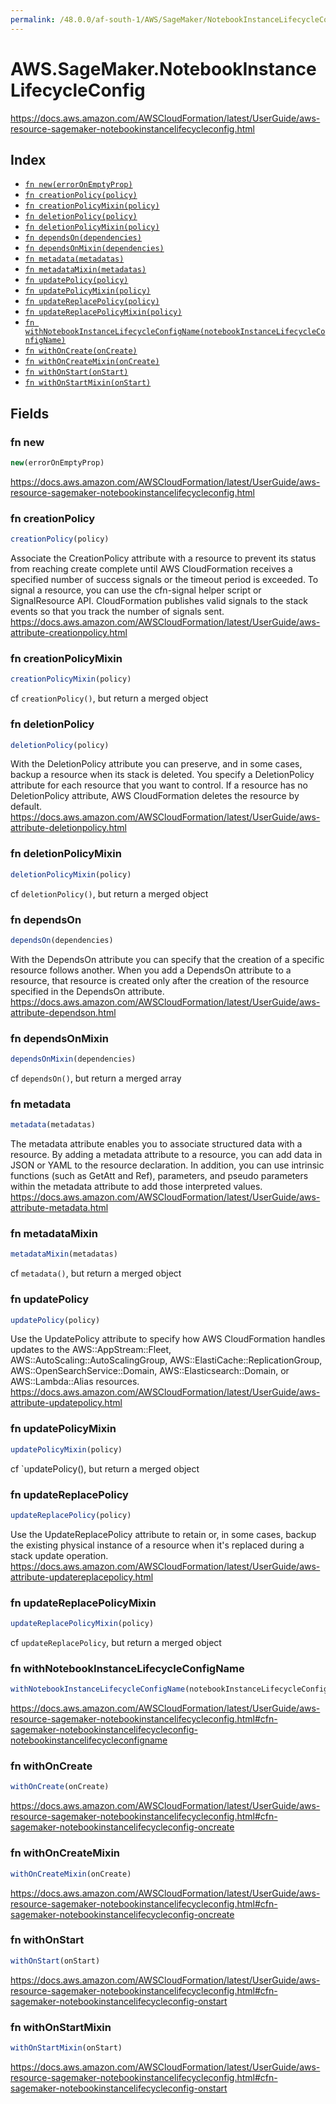 ```yaml
---
permalink: /48.0.0/af-south-1/AWS/SageMaker/NotebookInstanceLifecycleConfig/
---
```


# AWS.SageMaker.NotebookInstanceLifecycleConfig

https://docs.aws.amazon.com/AWSCloudFormation/latest/UserGuide/aws-resource-sagemaker-notebookinstancelifecycleconfig.html

## Index

* [`fn new(errorOnEmptyProp)`](#fn-new)
* [`fn creationPolicy(policy)`](#fn-creationpolicy)
* [`fn creationPolicyMixin(policy)`](#fn-creationpolicymixin)
* [`fn deletionPolicy(policy)`](#fn-deletionpolicy)
* [`fn deletionPolicyMixin(policy)`](#fn-deletionpolicymixin)
* [`fn dependsOn(dependencies)`](#fn-dependson)
* [`fn dependsOnMixin(dependencies)`](#fn-dependsonmixin)
* [`fn metadata(metadatas)`](#fn-metadata)
* [`fn metadataMixin(metadatas)`](#fn-metadatamixin)
* [`fn updatePolicy(policy)`](#fn-updatepolicy)
* [`fn updatePolicyMixin(policy)`](#fn-updatepolicymixin)
* [`fn updateReplacePolicy(policy)`](#fn-updatereplacepolicy)
* [`fn updateReplacePolicyMixin(policy)`](#fn-updatereplacepolicymixin)
* [`fn withNotebookInstanceLifecycleConfigName(notebookInstanceLifecycleConfigName)`](#fn-withnotebookinstancelifecycleconfigname)
* [`fn withOnCreate(onCreate)`](#fn-withoncreate)
* [`fn withOnCreateMixin(onCreate)`](#fn-withoncreatemixin)
* [`fn withOnStart(onStart)`](#fn-withonstart)
* [`fn withOnStartMixin(onStart)`](#fn-withonstartmixin)

## Fields

### fn new

```ts
new(errorOnEmptyProp)
```

https://docs.aws.amazon.com/AWSCloudFormation/latest/UserGuide/aws-resource-sagemaker-notebookinstancelifecycleconfig.html

### fn creationPolicy

```ts
creationPolicy(policy)
```

Associate the CreationPolicy attribute with a resource to prevent its status from reaching create complete until AWS CloudFormation receives a specified number of success signals or the timeout period is exceeded. To signal a resource, you can use the cfn-signal helper script or SignalResource API. CloudFormation publishes valid signals to the stack events so that you track the number of signals sent. 
https://docs.aws.amazon.com/AWSCloudFormation/latest/UserGuide/aws-attribute-creationpolicy.html

### fn creationPolicyMixin

```ts
creationPolicyMixin(policy)
```

cf `creationPolicy()`, but return a merged object

### fn deletionPolicy

```ts
deletionPolicy(policy)
```

With the DeletionPolicy attribute you can preserve, and in some cases, backup a resource when its stack is deleted. You specify a DeletionPolicy attribute for each resource that you want to control. If a resource has no DeletionPolicy attribute, AWS CloudFormation deletes the resource by default. 
https://docs.aws.amazon.com/AWSCloudFormation/latest/UserGuide/aws-attribute-deletionpolicy.html

### fn deletionPolicyMixin

```ts
deletionPolicyMixin(policy)
```

cf `deletionPolicy()`, but return a merged object

### fn dependsOn

```ts
dependsOn(dependencies)
```

With the DependsOn attribute you can specify that the creation of a specific resource follows another. When you add a DependsOn attribute to a resource, that resource is created only after the creation of the resource specified in the DependsOn attribute. 
https://docs.aws.amazon.com/AWSCloudFormation/latest/UserGuide/aws-attribute-dependson.html

### fn dependsOnMixin

```ts
dependsOnMixin(dependencies)
```

cf `dependsOn()`, but return a merged array

### fn metadata

```ts
metadata(metadatas)
```

The metadata attribute enables you to associate structured data with a resource. By adding a metadata attribute to a resource, you can add data in JSON or YAML to the resource declaration. In addition, you can use intrinsic functions (such as GetAtt and Ref), parameters, and pseudo parameters within the metadata attribute to add those interpreted values. 
https://docs.aws.amazon.com/AWSCloudFormation/latest/UserGuide/aws-attribute-metadata.html

### fn metadataMixin

```ts
metadataMixin(metadatas)
```

cf `metadata()`, but return a merged object

### fn updatePolicy

```ts
updatePolicy(policy)
```

Use the UpdatePolicy attribute to specify how AWS CloudFormation handles updates to the AWS::AppStream::Fleet, AWS::AutoScaling::AutoScalingGroup, AWS::ElastiCache::ReplicationGroup, AWS::OpenSearchService::Domain, AWS::Elasticsearch::Domain, or AWS::Lambda::Alias resources. 
https://docs.aws.amazon.com/AWSCloudFormation/latest/UserGuide/aws-attribute-updatepolicy.html

### fn updatePolicyMixin

```ts
updatePolicyMixin(policy)
```

cf `updatePolicy(), but return a merged object

### fn updateReplacePolicy

```ts
updateReplacePolicy(policy)
```

Use the UpdateReplacePolicy attribute to retain or, in some cases, backup the existing physical instance of a resource when it's replaced during a stack update operation. 
https://docs.aws.amazon.com/AWSCloudFormation/latest/UserGuide/aws-attribute-updatereplacepolicy.html

### fn updateReplacePolicyMixin

```ts
updateReplacePolicyMixin(policy)
```

cf `updateReplacePolicy`, but return a merged object

### fn withNotebookInstanceLifecycleConfigName

```ts
withNotebookInstanceLifecycleConfigName(notebookInstanceLifecycleConfigName)
```

https://docs.aws.amazon.com/AWSCloudFormation/latest/UserGuide/aws-resource-sagemaker-notebookinstancelifecycleconfig.html#cfn-sagemaker-notebookinstancelifecycleconfig-notebookinstancelifecycleconfigname

### fn withOnCreate

```ts
withOnCreate(onCreate)
```

https://docs.aws.amazon.com/AWSCloudFormation/latest/UserGuide/aws-resource-sagemaker-notebookinstancelifecycleconfig.html#cfn-sagemaker-notebookinstancelifecycleconfig-oncreate

### fn withOnCreateMixin

```ts
withOnCreateMixin(onCreate)
```

https://docs.aws.amazon.com/AWSCloudFormation/latest/UserGuide/aws-resource-sagemaker-notebookinstancelifecycleconfig.html#cfn-sagemaker-notebookinstancelifecycleconfig-oncreate

### fn withOnStart

```ts
withOnStart(onStart)
```

https://docs.aws.amazon.com/AWSCloudFormation/latest/UserGuide/aws-resource-sagemaker-notebookinstancelifecycleconfig.html#cfn-sagemaker-notebookinstancelifecycleconfig-onstart

### fn withOnStartMixin

```ts
withOnStartMixin(onStart)
```

https://docs.aws.amazon.com/AWSCloudFormation/latest/UserGuide/aws-resource-sagemaker-notebookinstancelifecycleconfig.html#cfn-sagemaker-notebookinstancelifecycleconfig-onstart